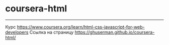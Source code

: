 # coursera-html
---
Курс https://www.coursera.org/learn/html-css-javascript-for-web-developers
Ссылка на страницу https://ghuserman.github.io/coursera-html/
